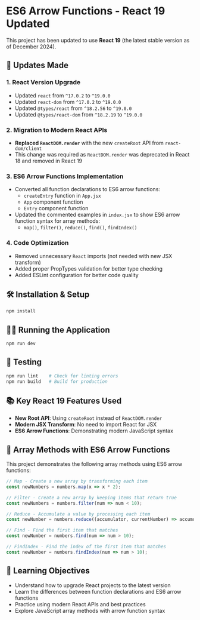 # ES6 Arrow Functions - React 19 Updated

This project has been updated to use **React 19** (the latest stable version as of December 2024).

## 🚀 Updates Made

### 1. **React Version Upgrade**
- Updated `react` from `^17.0.2` to `^19.0.0`
- Updated `react-dom` from `^17.0.2` to `^19.0.0`
- Updated `@types/react` from `^18.2.56` to `^19.0.0`
- Updated `@types/react-dom` from `^18.2.19` to `^19.0.0`

### 2. **Migration to Modern React APIs**
- **Replaced `ReactDOM.render`** with the new `createRoot` API from `react-dom/client`
- This change was required as `ReactDOM.render` was deprecated in React 18 and removed in React 19

### 3. **ES6 Arrow Functions Implementation**
- Converted all function declarations to ES6 arrow functions:
  - `createEntry` function in `App.jsx`
  - `App` component function
  - `Entry` component function
- Updated the commented examples in `index.jsx` to show ES6 arrow function syntax for array methods:
  - `map()`, `filter()`, `reduce()`, `find()`, `findIndex()`

### 4. **Code Optimization**
- Removed unnecessary `React` imports (not needed with new JSX transform)
- Added proper PropTypes validation for better type checking
- Added ESLint configuration for better code quality

## 🛠️ Installation & Setup

```bash
npm install
```

## 🏃‍♂️ Running the Application

```bash
npm run dev
```

## 🧪 Testing

```bash
npm run lint    # Check for linting errors
npm run build   # Build for production
```

## 📚 Key React 19 Features Used

- **New Root API**: Using `createRoot` instead of `ReactDOM.render`
- **Modern JSX Transform**: No need to import React for JSX
- **ES6 Arrow Functions**: Demonstrating modern JavaScript syntax

## 🔄 Array Methods with ES6 Arrow Functions

This project demonstrates the following array methods using ES6 arrow functions:

```javascript
// Map - Create a new array by transforming each item
const newNumbers = numbers.map(x => x * 2);

// Filter - Create a new array by keeping items that return true
const newNumbers = numbers.filter(num => num < 10);

// Reduce - Accumulate a value by processing each item
const newNumber = numbers.reduce((accumulator, currentNumber) => accumulator + currentNumber);

// Find - Find the first item that matches
const newNumber = numbers.find(num => num > 10);

// FindIndex - Find the index of the first item that matches
const newNumber = numbers.findIndex(num => num > 10);
```

## 🎯 Learning Objectives

- Understand how to upgrade React projects to the latest version
- Learn the differences between function declarations and ES6 arrow functions
- Practice using modern React APIs and best practices
- Explore JavaScript array methods with arrow function syntax 